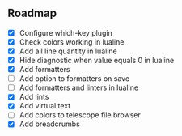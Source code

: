 ## Roadmap
- [x] Configure which-key plugin
- [x] Check colors working in lualine
- [x] Add all line quantity in lualine
- [x] Hide diagnostic when value equals 0 in lualine
- [x] Add formatters
- [ ] Add option to formatters on save
- [ ] Add formatters and linters in lualine
- [x] Add lints
- [x] Add virtual text
- [ ] Add colors to telescope file browser
- [x] Add breadcrumbs
